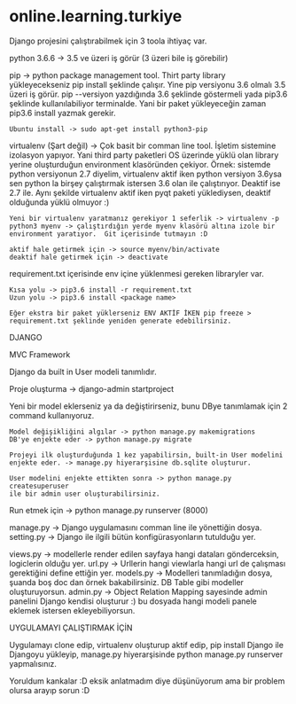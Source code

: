 # online.learning.turkiye

Django projesini çalıştırabilmek için 3 toola ihtiyaç var.

python 3.6.6 -> 3.5 ve üzeri iş görür (3 üzeri bile iş görebilir)

pip -> python package management tool. Thirt party library yükleyecekseniz pip install <package-name> şeklinde çalışır. Yine pip versiyonu 3.6 olmalı 3.5 üzeri iş görür. pip --versiyon yazdığında 3.6 şeklinde göstermeli yada pip3.6 şeklinde kullanılabiliyor terminalde. Yani bir paket yükleyeceğin zaman pip3.6 install <package-name> yazmak gerekir. 

	Ubuntu install -> sudo apt-get install python3-pip

virtualenv (Şart değil) -> Çok basit bir comman line tool. İşletim sistemine izolasyon yapıyor. Yani third party paketleri OS üzerinde yüklü olan library yerine oluşturduğun environment klasöründen çekiyor. Örnek: sistemde python versiyonun 2.7 diyelim, virtualenv aktif iken python versiyon 3.6ysa sen python la birşey çalıştırmak istersen 3.6 olan ile çalıştırıyor. Deaktif ise 2.7 ile. Aynı şekilde virtualenv aktif iken pyqt paketi yüklediysen, deaktif olduğunda yüklü olmuyor :)

	Yeni bir virtualenv yaratmanız gerekiyor 1 seferlik -> virtualenv -p python3 myenv -> çalıştırdığın yerde myenv klasörü altına izole bir environment yaratıyor.  Git içerisinde tutmayın :D

	aktif hale getirmek için -> source myenv/bin/activate
	deaktif hale getirmek için -> deactivate

requirement.txt içerisinde env içine yüklenmesi gereken libraryler var.

	Kısa yolu -> pip3.6 install -r requirement.txt
	Uzun yolu -> pip3.6 install <package name>

	Eğer ekstra bir paket yüklerseniz ENV AKTİF İKEN pip freeze > requirement.txt şeklinde yeniden generate edebilirsiniz.


DJANGO

MVC Framework

Django da built in User modeli tanımlıdır.

Proje oluşturma -> django-admin startproject <project-name>

Yeni bir model eklerseniz ya da değiştirirseniz, bunu DBye tanımlamak için 2 command kullanıyoruz.

	Model değişikliğini algılar -> python manage.py makemigrations
	DB'ye enjekte eder -> python manage.py migrate

	Projeyi ilk oluşturduğunda 1 kez yapabilirsin, built-in User modelini enjekte eder. -> manage.py hiyerarşisine db.sqlite oluşturur.

	User modelini enjekte ettikten sonra -> python manage.py createsuperuser
	ile bir admin user oluşturabilirsiniz.

Run etmek için -> python manage.py runserver (8000)

manage.py -> Django uygulamasını comman line ile yönettiğin dosya.
setting.py -> Django ile ilgili bütün konfigürasyonların tutulduğu yer.

views.py -> modellerle render edilen sayfaya hangi dataları gönderceksin, logiclerin olduğu yer.
url.py -> Urllerin hangi viewlarla hangi url de çalışması gerektiğini define ettiğin yer.
models.py -> Modelleri tanımladığın dosya, şuanda boş doc dan örnek bakabilirsiniz. DB Table gibi modeller oluşturuyorsun.
admin.py -> Object Relation Mapping sayesinde admin panelini Django kendisi oluşturur :) bu dosyada hangi modeli panele eklemek istersen ekleyebiliyorsun.

UYGULAMAYI ÇALIŞTIRMAK İÇİN

Uygulamayı clone edip, virtualenv oluşturup aktif edip, pip install Django ile Djangoyu yükleyip, manage.py hiyerarşisinde python manage.py runserver yapmalısınız.


Yoruldum kankalar :D eksik anlatmadım diye düşünüyorum ama bir problem olursa arayıp sorun :D



